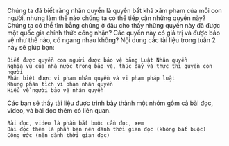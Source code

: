 Chúng ta đã biết rằng nhân quyền là quyền bất khả xâm phạm của mỗi con người, nhưng làm thế nào chúng ta có thể tiếp cận những quyền này? Chúng ta có thể tìm bằng chứng ở đâu cho thấy những quyền này đã được một quốc gia chính thức công nhận? Các quyền này có giá trị và được bảo vệ như thế nào, có ngang nhau không? Nội dung các tài liệu trong tuần 2 này sẽ giúp bạn:

    Biết được quyền con người được bảo vệ bằng Luật Nhân quyền
    Nghĩa vụ của nhà nước trong bảo vệ, thúc đẩy và thực thi quyền con người
    Phân biệt được vi phạm nhân quyền và vi phạm pháp luật
    Khung phân tích vi phạm nhân quyền
    Hiểu về người bảo vệ nhân quyền 

Các bạn sẽ thấy tài liệu được trình bày thành một nhóm gồm cả bài đọc, video, và bài đọc thêm có liên quan. 

    Bài đọc, video là phần bắt buộc cần đọc, xem 
    Bài đọc thêm là phần bạn nên dành thời gian đọc (không bắt buộc)
    Công ước (nên dành thời gian đọc)
